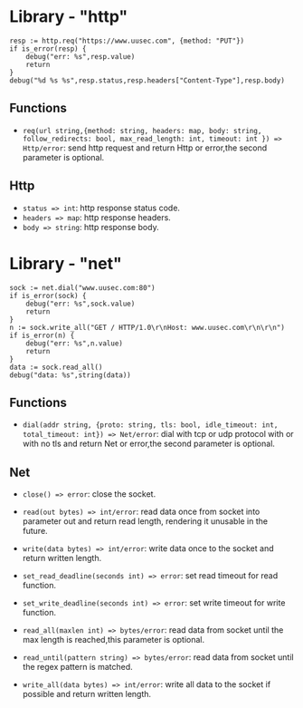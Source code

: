 # Library - "http"

```golang
resp := http.req("https://www.uusec.com", {method: "PUT"})
if is_error(resp) {
    debug("err: %s",resp.value)
    return
}
debug("%d %s %s",resp.status,resp.headers["Content-Type"],resp.body)
```
## Functions

- `req(url string,{method: string, headers: map, body: string, follow_redirects: bool, max_read_length: int, timeout: int }) => Http/error`: send http request and return Http or error,the second parameter is optional.

## Http

- `status => int`: http response status code.
- `headers => map`: http response headers.
- `body => string`: http response body.



# Library - "net"

```golang
sock := net.dial("www.uusec.com:80")
if is_error(sock) {
    debug("err: %s",sock.value)
    return
}
n := sock.write_all("GET / HTTP/1.0\r\nHost: www.uusec.com\r\n\r\n")
if is_error(n) {
    debug("err: %s",n.value)
    return
}
data := sock.read_all()
debug("data: %s",string(data))
```
## Functions

- `dial(addr string, {proto: string, tls: bool, idle_timeout: int, total_timeout: int}) => Net/error`: dial with tcp or udp protocol with or with no tls and return Net or error,the second parameter is optional.

## Net

- `close() => error`: close the socket.
- `read(out bytes) => int/error`: read data once from socket into parameter out and return read length,
  rendering it unusable in the future.
- `write(data bytes) => int/error`: write data once to the socket and return written length.
- `set_read_deadline(seconds int) => error`:  set read timeout for read function.
- `set_write_deadline(seconds int) => error`:  set write timeout for write function.
- `read_all(maxlen int) => bytes/error`: read data from socket until the max length is reached,this parameter is optional.
- `read_until(pattern string) => bytes/error`: read data from socket until the regex pattern is matched.

- `write_all(data bytes) => int/error`: write all data to the socket if possible and return written length.
